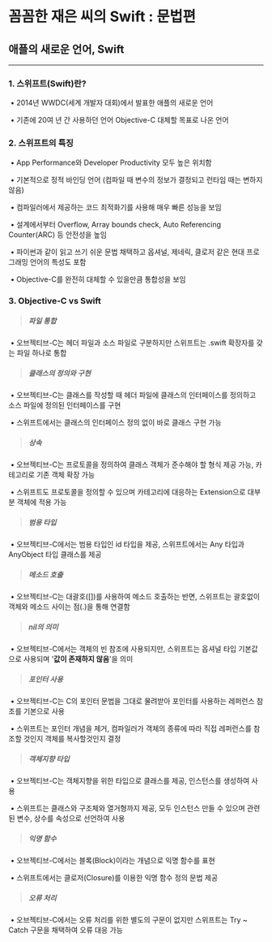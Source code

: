 # 꼼꼼한 재은 씨의 Swift : 문법편

## 애플의 새로운 언어, Swift

---

### 1. 스위프트(Swift)란?

​	• 2014년 WWDC(세계 개발자 대회)에서 발표한 애플의 새로운 언어

​	• 기존에 20여 년 간 사용하던 언어 Objective-C 대체할 목표로 나온 언어

### 2. 스위프트의 특징

​	• App Performance와 Developer Productivity 모두 높은 위치함

​	• 기본적으로 정적 바인딩 언어 (컴파일 때 변수의 정보가 결정되고 런타임 때는 변하지않음)

​	• 컴파일러에서 제공하는 코드 최적화기를 사용해 매우 빠른 성능을 보임

​	• 설계에서부터 Overflow, Array bounds check, Auto Referencing Counter(ARC) 등 안전성을 높임

​	• 파이썬과 같이 읽고 쓰기 쉬운 문법 채택하고 옵셔널, 제네릭, 클로저 같은 현대 프로그래밍 언어의 특성도 포함

​	• Objective-C를 완전히 대체할 수 있을만큼 통합성을 보임

### 3. Objective-C vs Swift

> ##### 파일 통합

​	• 오브젝티브-C는 헤더 파일과 소스 파일로 구분하지만 스위프트는 .swift 확장자를 갖는 파일 하나로 통합

> ##### 클래스의 정의와 구현

​	• 오브젝티브-C는 클래스를 작성할 때 헤더 파일에 클래스의 인터페이스를 정의하고 소스 파일에 정의된 인터페이스를 구현

​	• 스위프트에서는 클래스의 인터페이스 정의 없이 바로 클래스 구현 가능

> ##### 상속

​	• 오브젝티브-C는 프로토콜을 정의하여 클래스 객체가 준수해야 할 형식 제공 가능, 카테고리로 기존 객체 확장 가능

​	• 스위프트도 프로토콜을 정의할 수 있으며 카테고리에 대응하는 Extension으로 대부분 객체에 적용 가능

> ##### 범용 타입

​	• 오브젝티브-C에서는 범용 타입인 id 타입을 제공, 스위프트에서는 Any 타입과 AnyObject 타입 클래스를 제공

> ##### 메소드 호출

​	• 오브젝티브-C는 대괄호([])를 사용하여 메소드 호출하는 반면, 스위프트는 괄호없이 객체와 메소드 사이는 점(.)을 통해 연결함

> ##### nil의 의미

​	• 오브젝티브-C에서는 객체의 빈 참조에 사용되지만, 스위프트는 옵셔널 타입 기본값으로 사용되며 '**값이 존재하지 않음**'을 의미

> ##### 포인터 사용

​	• 오브젝티브-C는 C의 포인터 문법을 그대로 물려받아 포인터를 사용하는 레퍼런스 참조를 기본으로 사용

​	• 스위프트는 포인터 개념을 제거, 컴파일러가 객체의 종류에 따라 직접 레퍼런스를 참조할 것인지 객체를 복사할것인지 결정

> ##### 객체지향 타입

​	• 오브젝티브-C는 객체지향을 위한 타입으로 클래스를 제공, 인스턴스를 생성하여 사용

​	• 스위프트는 클래스와 구조체와 열거형까지 제공, 모두 인스턴스 만들 수 있으며 관련된 변수, 상수를 속성으로 선언하여 사용

> ##### 익명 함수

​	• 오브젝티브-C에서는 블록(Block)이라는 개념으로 익명 함수를 표현

​	• 스위프트에서는 클로저(Closure)를 이용한 익명 함수 정의 문법 제공

> ##### 오류 처리

​	• 오브젝티브-C에서는 오류 처리를 위한 별도의 구문이 없지만 스위프트는 Try ~ Catch 구문을 채택하여 오류 대응 가능